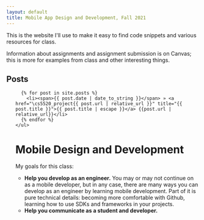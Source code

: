 ```yaml
---
layout: default
title: Mobile App Design and Development, Fall 2021
---
```


This is the website I'll use to make it easy to find code snippets and various resources for class. 

Information about assignments and assignment submission is on Canvas; this is more for examples from class and other interesting things. 

## Posts

<ul class="posts">

	  {% for post in site.posts %}
	    <li><span>{{ post.date | date_to_string }}</span> » <a href="\cs5520_project{{ post.url | relative_url }}" title="{{ post.title }}">{{ post.title | escape }}</a> {{post.url | relative_url}}</li>
	  {% endfor %}
	</ul>
  
# Mobile Design and Development

My goals for this class: 

* **Help you develop as an engineer.** You may or may not continue on as a mobile developer, but in any case, there 
are many ways you can develop as an engineer by learning mobile development. Part of it is pure technical details: becoming 
more comfortable with Github, learning how to use SDKs and frameworks in your projects. 
* **Help you communicate as a student and developer.** 

